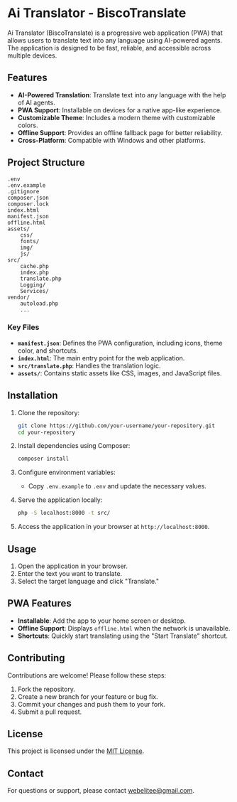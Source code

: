 # Ai Translator - BiscoTranslate

Ai Translator (BiscoTranslate) is a progressive web application (PWA) that allows users to translate text into any language using AI-powered agents. The application is designed to be fast, reliable, and accessible across multiple devices.

## Features

- **AI-Powered Translation**: Translate text into any language with the help of AI agents.
- **PWA Support**: Installable on devices for a native app-like experience.
- **Customizable Theme**: Includes a modern theme with customizable colors.
- **Offline Support**: Provides an offline fallback page for better reliability.
- **Cross-Platform**: Compatible with Windows and other platforms.

## Project Structure

```
.env
.env.example
.gitignore
composer.json
composer.lock
index.html
manifest.json
offline.html
assets/
    css/
    fonts/
    img/
    js/
src/
    cache.php
    index.php
    translate.php
    Logging/
    Services/
vendor/
    autoload.php
    ...
```

### Key Files

- **`manifest.json`**: Defines the PWA configuration, including icons, theme color, and shortcuts.
- **`index.html`**: The main entry point for the web application.
- **`src/translate.php`**: Handles the translation logic.
- **`assets/`**: Contains static assets like CSS, images, and JavaScript files.

## Installation

1. Clone the repository:
   ```bash
   git clone https://github.com/your-username/your-repository.git
   cd your-repository
   ```

2. Install dependencies using Composer:
   ```bash
   composer install
   ```

3. Configure environment variables:
   - Copy `.env.example` to `.env` and update the necessary values.

4. Serve the application locally:
   ```bash
   php -S localhost:8000 -t src/
   ```

5. Access the application in your browser at `http://localhost:8000`.

## Usage

1. Open the application in your browser.
2. Enter the text you want to translate.
3. Select the target language and click "Translate."

## PWA Features

- **Installable**: Add the app to your home screen or desktop.
- **Offline Support**: Displays `offline.html` when the network is unavailable.
- **Shortcuts**: Quickly start translating using the "Start Translate" shortcut.

## Contributing

Contributions are welcome! Please follow these steps:

1. Fork the repository.
2. Create a new branch for your feature or bug fix.
3. Commit your changes and push them to your fork.
4. Submit a pull request.

## License

This project is licensed under the [MIT License](LICENSE).

## Contact

For questions or support, please contact [webelitee@gmail.com](mailto:webelitee@gmail.com).
```

